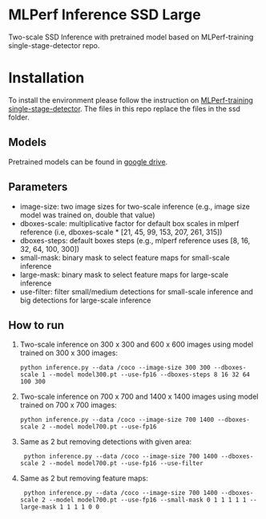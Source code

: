 # MLPerf Inference SSD Large
Two-scale SSD Inference with pretrained model based on MLPerf-training single-stage-detector repo.

# Installation
To install the environment please follow the instruction on [MLPerf-training single-stage-detector](https://github.com/mlperf/training/tree/master/single_stage_detector). The files in this repo replace the files in the ssd folder.

## Models
Pretrained models can be found in [google drive](https://drive.google.com/open?id=1Gf3hdIdmZUwrPP4mLvNu1CK-ZNqXb38z).

## Parameters
- image-size: two image sizes for two-scale inference (e.g., image size model was trained on, double that value)
- dboxes-scale: multiplicative factor for default box scales in mlperf reference (i.e, dboxes-scale * [21, 45, 99, 153, 207, 261, 315])
- dboxes-steps: default boxes steps (e.g., mlperf reference uses [8, 16, 32, 64, 100, 300])
- small-mask: binary mask to select feature maps for small-scale inference
- large-mask: binary mask to select feature maps for large-scale inference
- use-filter: filter small/medium detections for small-scale inference and big detections for large-scale inference

## How to run
1. Two-scale inference on 300 x 300 and 600 x 600 images using model trained on 300 x 300 images:
   ```
   python inference.py --data /coco --image-size 300 300 --dboxes-scale 1 --model model300.pt --use-fp16 --dboxes-steps 8 16 32 64 100 300
   ```

2. Two-scale inference on 700 x 700 and 1400 x 1400 images using model trained on 700 x 700 images:
   ```
   python inference.py --data /coco --image-size 700 1400 --dboxes-scale 2 --model model700.pt --use-fp16
   ```

3. Same as 2 but removing detections with given area:
   ```
    python inference.py --data /coco --image-size 700 1400 --dboxes-scale 2 --model model700.pt --use-fp16 --use-filter
   ```

4. Same as 2 but removing feature maps:
   ```
    python inference.py --data /coco --image-size 700 1400 --dboxes-scale 2 --model model700.pt --use-fp16 --small-mask 0 1 1 1 1 1 --large-mask 1 1 1 1 0 0
   ```

